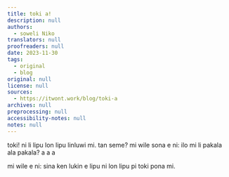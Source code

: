 ```yaml
---
title: toki a!
description: null
authors:
  - soweli Niko
translators: null
proofreaders: null
date: 2023-11-30
tags:
  - original
  - blog
original: null
license: null
sources:
  - https://itwont.work/blog/toki-a
archives: null
preprocessing: null
accessibility-notes: null
notes: null
---
```


toki! ni li lipu lon lipu linluwi mi. tan seme? mi wile sona e ni: ilo mi li pakala ala pakala? a a a

mi wile e ni: sina ken lukin e lipu ni lon lipu pi toki pona mi.
